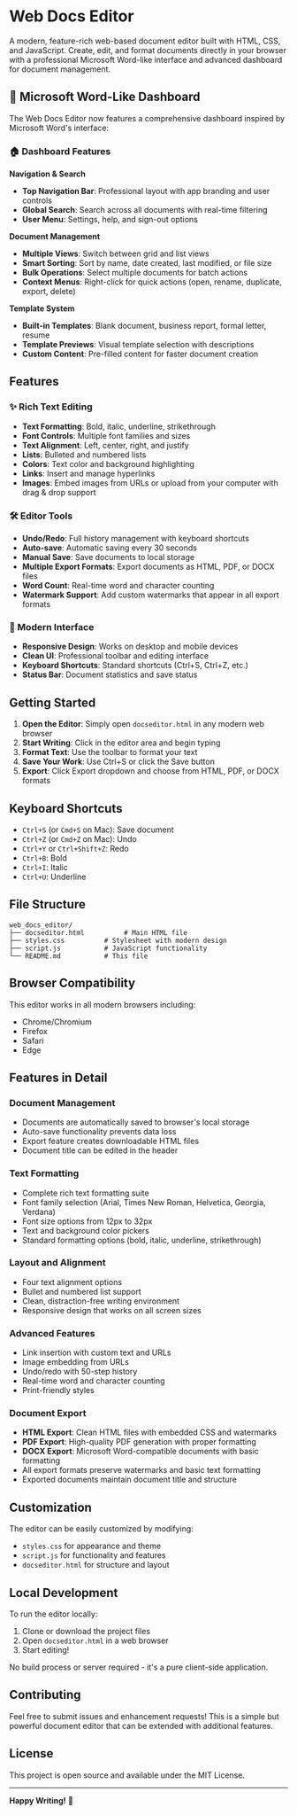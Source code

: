 # Web Docs Editor

A modern, feature-rich web-based document editor built with HTML, CSS, and JavaScript. Create, edit, and format documents directly in your browser with a professional Microsoft Word-like interface and advanced dashboard for document management.

## 🎯 Microsoft Word-Like Dashboard

The Web Docs Editor now features a comprehensive dashboard inspired by Microsoft Word's interface:

### 🏠 Dashboard Features

**Navigation & Search**
- **Top Navigation Bar**: Professional layout with app branding and user controls
- **Global Search**: Search across all documents with real-time filtering  
- **User Menu**: Settings, help, and sign-out options

**Document Management**
- **Multiple Views**: Switch between grid and list views
- **Smart Sorting**: Sort by name, date created, last modified, or file size
- **Bulk Operations**: Select multiple documents for batch actions
- **Context Menus**: Right-click for quick actions (open, rename, duplicate, export, delete)

**Template System**
- **Built-in Templates**: Blank document, business report, formal letter, resume
- **Template Previews**: Visual template selection with descriptions
- **Custom Content**: Pre-filled content for faster document creation

## Features

### ✨ Rich Text Editing
- **Text Formatting**: Bold, italic, underline, strikethrough
- **Font Controls**: Multiple font families and sizes
- **Text Alignment**: Left, center, right, and justify
- **Lists**: Bulleted and numbered lists
- **Colors**: Text color and background highlighting
- **Links**: Insert and manage hyperlinks
- **Images**: Embed images from URLs or upload from your computer with drag & drop support

### 🛠️ Editor Tools
- **Undo/Redo**: Full history management with keyboard shortcuts
- **Auto-save**: Automatic saving every 30 seconds
- **Manual Save**: Save documents to local storage
- **Multiple Export Formats**: Export documents as HTML, PDF, or DOCX files
- **Word Count**: Real-time word and character counting
- **Watermark Support**: Add custom watermarks that appear in all export formats

### 🎨 Modern Interface
- **Responsive Design**: Works on desktop and mobile devices
- **Clean UI**: Professional toolbar and editing interface
- **Keyboard Shortcuts**: Standard shortcuts (Ctrl+S, Ctrl+Z, etc.)
- **Status Bar**: Document statistics and save status

## Getting Started

1. **Open the Editor**: Simply open `docseditor.html` in any modern web browser
2. **Start Writing**: Click in the editor area and begin typing
3. **Format Text**: Use the toolbar to format your text
4. **Save Your Work**: Use Ctrl+S or click the Save button
5. **Export**: Click Export dropdown and choose from HTML, PDF, or DOCX formats

## Keyboard Shortcuts

- `Ctrl+S` (or `Cmd+S` on Mac): Save document
- `Ctrl+Z` (or `Cmd+Z` on Mac): Undo
- `Ctrl+Y` or `Ctrl+Shift+Z`: Redo
- `Ctrl+B`: Bold
- `Ctrl+I`: Italic
- `Ctrl+U`: Underline

## File Structure

```
web_docs_editor/
├── docseditor.html          # Main HTML file
├── styles.css          # Stylesheet with modern design
├── script.js           # JavaScript functionality
└── README.md           # This file
```

## Browser Compatibility

This editor works in all modern browsers including:
- Chrome/Chromium
- Firefox
- Safari
- Edge

## Features in Detail

### Document Management
- Documents are automatically saved to browser's local storage
- Auto-save functionality prevents data loss
- Export feature creates downloadable HTML files
- Document title can be edited in the header

### Text Formatting
- Complete rich text formatting suite
- Font family selection (Arial, Times New Roman, Helvetica, Georgia, Verdana)
- Font size options from 12px to 32px
- Text and background color pickers
- Standard formatting options (bold, italic, underline, strikethrough)

### Layout and Alignment
- Four text alignment options
- Bullet and numbered list support
- Clean, distraction-free writing environment
- Responsive design that works on all screen sizes

### Advanced Features
- Link insertion with custom text and URLs
- Image embedding from URLs
- Undo/redo with 50-step history
- Real-time word and character counting
- Print-friendly styles

### Document Export
- **HTML Export**: Clean HTML files with embedded CSS and watermarks
- **PDF Export**: High-quality PDF generation with proper formatting
- **DOCX Export**: Microsoft Word-compatible documents with basic formatting
- All export formats preserve watermarks and basic text formatting
- Exported documents maintain document title and structure

## Customization

The editor can be easily customized by modifying:
- `styles.css` for appearance and theme
- `script.js` for functionality and features
- `docseditor.html` for structure and layout

## Local Development

To run the editor locally:

1. Clone or download the project files
2. Open `docseditor.html` in a web browser
3. Start editing!

No build process or server required - it's a pure client-side application.

## Contributing

Feel free to submit issues and enhancement requests! This is a simple but powerful document editor that can be extended with additional features.

## License

This project is open source and available under the MIT License.

---

**Happy Writing!** 📝
